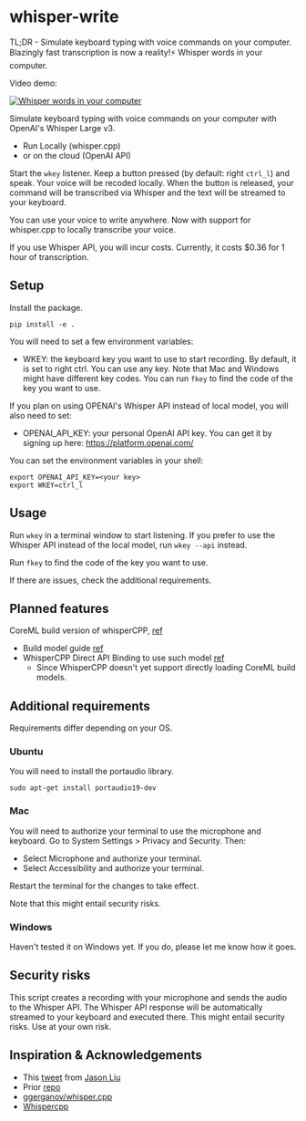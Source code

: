 # whisper-write

TL;DR - Simulate keyboard typing with voice commands on your computer. Blazingly fast transcription is now a reality!⚡️
Whisper words in your computer.

Video demo:

[![Whisper words in your computer](https://img.youtube.com/vi/VnFtVR72jM4/0.jpg)](https://www.youtube.com/watch?v=VnFtVR72jM4)


Simulate keyboard typing with voice commands on your computer with OpenAI's Whisper Large v3.
* Run Locally (whisper.cpp)
* or on the cloud (OpenAI API)

Start the `wkey` listener. Keep a button pressed (by default: right `ctrl_l`) and speak. Your voice will be recoded locally. When the button is released, your command will be transcribed via Whisper and the text will be streamed to your keyboard.

You can use your voice to write anywhere.
Now with support for whisper.cpp to locally transcribe your voice.

If you use Whisper API, you will incur costs. Currently, it costs $0.36 for 1 hour of transcription.

## Setup

Install the package.

```shell
pip install -e .
```

You will need to set a few environment variables:

- WKEY: the keyboard key you want to use to start recording. By default, it is set to right ctrl. You can use any key. Note that Mac and Windows might have different key codes. You can run `fkey` to find the code of the key you want to use.

If you plan on using OPENAI's Whisper API instead of local model, you will also need to set:
- OPENAI_API_KEY: your personal OpenAI API key. You can get it by signing up here: https://platform.openai.com/


You can set the environment variables in your shell:

```shell
export OPENAI_API_KEY=<your key>
export WKEY=ctrl_l
```
## Usage

Run `wkey` in a terminal window to start listening.
If you prefer to use the Whisper API instead of the local model, run `wkey --api` instead.

Run `fkey` to find the code of the key you want to use.

If there are issues, check the additional requirements.

## Planned features
CoreML build version of whisperCPP, [ref](https://github.com/SYSTRAN/faster-whisper/discussions/368)
- Build model guide [ref](https://github.com/ggerganov/whisper.cpp?tab=readme-ov-file#core-ml-support)
- WhisperCPP Direct API Binding to use such model [ref](https://github.com/aarnphm/whispercpp?tab=readme-ov-file#api)
  - Since WhisperCPP doesn't yet support directly loading CoreML build models.

## Additional requirements

Requirements differ depending on your OS.

### Ubuntu

You will need to install the portaudio library.

```shell
sudo apt-get install portaudio19-dev
```

### Mac
You will need to authorize your terminal to use the microphone and keyboard. Go to System Settings > Privacy and Security. Then:
* Select Microphone and authorize your terminal.
* Select Accessibility and authorize your terminal.

Restart the terminal for the changes to take effect.

Note that this might entail security risks.

### Windows
Haven't tested it on Windows yet. If you do, please let me know how it goes.

## Security risks

This script creates a recording with your microphone and sends the audio to the Whisper API. The Whisper API response will be automatically streamed to your keyboard and executed there. This might entail security risks. Use at your own risk.

## Inspiration & Acknowledgements

- This [tweet](https://twitter.com/jxnlco/status/1749883377392529796) from [Jason Liu](https://twitter.com/jxnlco)
- Prior [repo](https://github.com/vlad-ds/whisper-keyboard)
- [ggerganov/whisper.cpp](https://github.com/ggerganov/whisper.cpp)
- [Whispercpp](https://github.com/aarnphm/whispercpp?tab=readme-ov-file#api)